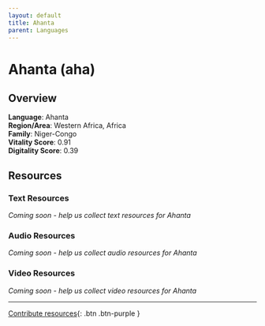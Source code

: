 ```yaml
---
layout: default
title: Ahanta
parent: Languages
---
```


# Ahanta (aha)

## Overview

**Language**: Ahanta  
**Region/Area**: Western Africa, Africa  
**Family**: Niger-Congo  
**Vitality Score**: 0.91  
**Digitality Score**: 0.39  

## Resources

### Text Resources
*Coming soon - help us collect text resources for Ahanta*

### Audio Resources
*Coming soon - help us collect audio resources for Ahanta*

### Video Resources
*Coming soon - help us collect video resources for Ahanta*

---

[Contribute resources](https://fairtrain.github.io/){: .btn .btn-purple }
